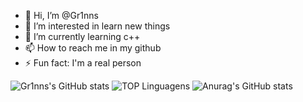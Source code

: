 - 👋 Hi, I’m @Gr1nns
- 👀 I’m interested in learn new things
- 🌱 I’m currently learning c++
- 📫 How to reach me in my github
- ⚡ Fun fact: I'm a real person


![Gr1nns's GitHub stats](https://github-readme-stats.vercel.app/api?username=Gr1nns&theme=THEME_transparent_icons=true)
![TOP Linguagens](https://github-readme-stats.vercel.app/api/top-langs/?username=UTILIZADOR&layout=compact&theme=dracula)
![Anurag's GitHub stats](https://github-readme-stats.vercel.app/api?username=anuraghazra&theme=chartreuse-dark_icons=true)
